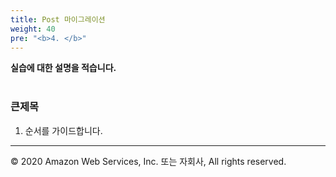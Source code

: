 ```yaml
---
title: Post 마이그레이션
weight: 40
pre: "<b>4. </b>"
---
```


**실습에 대한 설명을 적습니다.** <br/><br/>

### 큰제목 
1. 순서를 가이드합니다.


---
© 2020 Amazon Web Services, Inc. 또는 자회사, All rights reserved.



